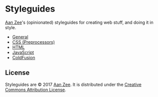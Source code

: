 # Styleguides
[Aan Zee](http://www.aanzee.nl)'s (opinionated) styleguides for creating web stuff, and doing it in style.

- [General](general/README.md)
- [CSS (Preprocessors)](css/README.md)
- [HTML](html/README.md)
- [JavaScript](javascript/README.md)
- [ColdFusion](coldfusion/README.md)

## License
Styleguides are © 2017 [Aan Zee](http://www.aanzee.nl). It is distributed under the [Creative Commons
Attribution License](http://creativecommons.org/licenses/by/3.0/).